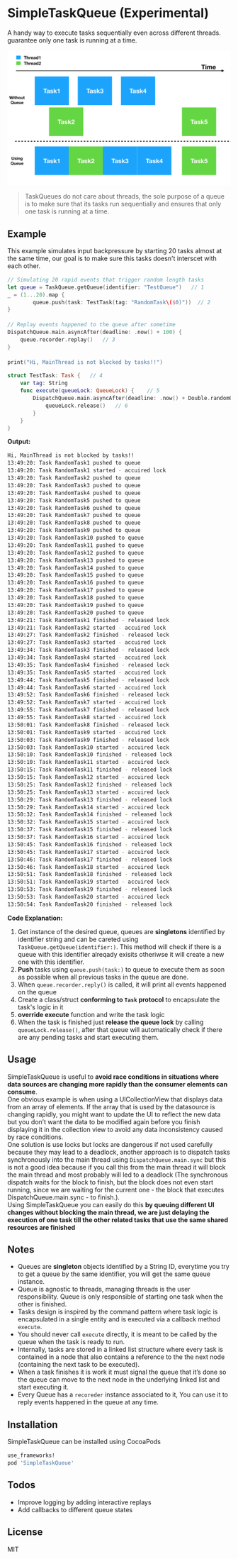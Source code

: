 # SimpleTaskQueue (Experimental)

A handy way to execute tasks sequentially even across different threads. guarantee only one task is running at a time. 

![](img0.png)

>TaskQueues do not care about threads, the sole purpose of a queue is to make sure that its tasks run sequentially and ensures that only one task is running at a time.


## Example
This example simulates input backpressure by starting 20 tasks almost at the same time, our goal is to make sure this tasks doesn't interscet with each other.
```swift
// Simulating 20 rapid events that trigger random length tasks
let queue = TaskQueue.getQueue(identifier: "TestQueue")   // 1
_ = (1...20).map {
        queue.push(task: TestTask(tag: "RandomTask\($0)"))  // 2
}
        
// Replay events happened to the queue after sometime
DispatchQueue.main.asyncAfter(deadline: .now() + 100) {
    queue.recorder.replay()   // 3
}
        
print("Hi, MainThread is not blocked by tasks!!")
```

```swift
struct TestTask: Task {   // 4
    var tag: String
    func execute(queueLock: QueueLock) {    // 5
        DispatchQueue.main.asyncAfter(deadline: .now() + Double.random0to10()) {
            queueLock.release()   // 6
        }
    }
}
```
**Output:**
```sh
Hi, MainThread is not blocked by tasks!!
13:49:20: Task RandomTask1 pushed to queue
13:49:20: Task RandomTask1 started - accuired lock
13:49:20: Task RandomTask2 pushed to queue
13:49:20: Task RandomTask3 pushed to queue
13:49:20: Task RandomTask4 pushed to queue
13:49:20: Task RandomTask5 pushed to queue
13:49:20: Task RandomTask6 pushed to queue
13:49:20: Task RandomTask7 pushed to queue
13:49:20: Task RandomTask8 pushed to queue
13:49:20: Task RandomTask9 pushed to queue
13:49:20: Task RandomTask10 pushed to queue
13:49:20: Task RandomTask11 pushed to queue
13:49:20: Task RandomTask12 pushed to queue
13:49:20: Task RandomTask13 pushed to queue
13:49:20: Task RandomTask14 pushed to queue
13:49:20: Task RandomTask15 pushed to queue
13:49:20: Task RandomTask16 pushed to queue
13:49:20: Task RandomTask17 pushed to queue
13:49:20: Task RandomTask18 pushed to queue
13:49:20: Task RandomTask19 pushed to queue
13:49:20: Task RandomTask20 pushed to queue
13:49:21: Task RandomTask1 finished - released lock
13:49:21: Task RandomTask2 started - accuired lock
13:49:27: Task RandomTask2 finished - released lock
13:49:27: Task RandomTask3 started - accuired lock
13:49:34: Task RandomTask3 finished - released lock
13:49:34: Task RandomTask4 started - accuired lock
13:49:35: Task RandomTask4 finished - released lock
13:49:35: Task RandomTask5 started - accuired lock
13:49:44: Task RandomTask5 finished - released lock
13:49:44: Task RandomTask6 started - accuired lock
13:49:52: Task RandomTask6 finished - released lock
13:49:52: Task RandomTask7 started - accuired lock
13:49:55: Task RandomTask7 finished - released lock
13:49:55: Task RandomTask8 started - accuired lock
13:50:01: Task RandomTask8 finished - released lock
13:50:01: Task RandomTask9 started - accuired lock
13:50:03: Task RandomTask9 finished - released lock
13:50:03: Task RandomTask10 started - accuired lock
13:50:10: Task RandomTask10 finished - released lock
13:50:10: Task RandomTask11 started - accuired lock
13:50:15: Task RandomTask11 finished - released lock
13:50:15: Task RandomTask12 started - accuired lock
13:50:25: Task RandomTask12 finished - released lock
13:50:25: Task RandomTask13 started - accuired lock
13:50:29: Task RandomTask13 finished - released lock
13:50:29: Task RandomTask14 started - accuired lock
13:50:32: Task RandomTask14 finished - released lock
13:50:32: Task RandomTask15 started - accuired lock
13:50:37: Task RandomTask15 finished - released lock
13:50:37: Task RandomTask16 started - accuired lock
13:50:45: Task RandomTask16 finished - released lock
13:50:45: Task RandomTask17 started - accuired lock
13:50:46: Task RandomTask17 finished - released lock
13:50:46: Task RandomTask18 started - accuired lock
13:50:51: Task RandomTask18 finished - released lock
13:50:51: Task RandomTask19 started - accuired lock
13:50:53: Task RandomTask19 finished - released lock
13:50:53: Task RandomTask20 started - accuired lock
13:50:54: Task RandomTask20 finished - released lock
```
**Code Explanation:**

1. Get instance of the desired queue, queues are **singletons** identified by identifier string and can be careted using `TaskQueue.getQueue(identifier:)`. This method will check if there is a queue with this identifier alreqady exisits otheriwse it will create a new one with this identifier.
2. **Push** tasks using `queue.push(task:)` to queue to execute them as soon as possible when all previous tasks in the queue are done.
3. When `queue.recorder.reply()` is called, it will print all events happened on the queue
4. Create a class/struct **conforming to `Task` protocol** to encapsulate the task's logic in it
5. **override execute** function and write the task logic
6. When the task is finished just **release the queue lock** by calling `queueLock.release()`, after that queue will automatically check if there are any pending tasks and start executing them.

## Usage

SimpleTaskQueue is useful to **avoid race conditions in situations where data sources are changing more rapidly than the consumer elements can consume**.  
One obvious example is when using a UICollectionView that displays data from an array of elements. If the array that is used by the datasource is changing rapidly, you might want to update the UI to reflect the new data but you don’t want the data to be modified again before you finish displaying it in the collection view to avoid any data inconsistency caused by race conditions.  
One solution is use locks but locks are dangerous if not used carefully because they may lead to a deadlock, another approach is to dispatch tasks synchronously into the main thread using `DispatchQueue.main.sync` but this is not a good idea because if you call this from the main thread it will block the main thread and most probably will led to a deadlock (The synchronous dispatch waits for the block to finish, but the block does not even start running, since we are waiting for the current one - the block that executes DispatchQueue.main.sync - to finish.).   
Using SimpleTaskQueue you can easily do this **by queuing different UI changes without blocking the main thread, we are just delaying the execution of one task till the other related tasks that use the same shared resources are finished**


## Notes
 - Queues are **singleton** objects identified by a String ID, everytime you try to get a queue by the same identifier, you will get the same queue instance.
 - Queue is agnostic to threads, managing threads is the user responsibility. Queue is only responsible of starting one task when the other is finished.
 - Tasks design is inspired by the command pattern where task logic is encapsulated in a single entity and is executed via a callback method `execute`.
 - You should never call `execute` directly, it is meant to be called by the queue when the task is ready to run.
 - Internally, tasks are stored in a linked list structure where every task is contained in a node that also contains a reference to the the next node (containing the next task to be executed).
 - When a task finishes it is work it must signal the queue that it’s done so the queue can move to the next node in the underlying linked list and start executing it.
 - Every Queue has a `recoreder` instance associated to it, You can use it to reply events happened in the queue at any time.  

## Installation

SimpleTaskQueue can be installed using CocoaPods
```sh
use_frameworks!
pod 'SimpleTaskQueue'
```

## Todos

 - Improve logging by adding interactive replays
 - Add callbacks to different queue states

License
----

MIT
